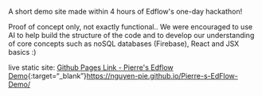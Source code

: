 A short demo site made within 4 hours of Edflow's one-day hackathon!

Proof of concept only, not exactly functional..
We were encouraged to use AI to help build the structure of the code and to develop our  understanding of core concepts such as noSQL databases (Firebase), React and JSX basics :)

live static site: [Github Pages Link - Pierre's Edflow Demo](https://nguyen-pie.github.io/Pierre-s-EdFlow-Demo/){:target=“_blank”}https://nguyen-pie.github.io/Pierre-s-EdFlow-Demo/
